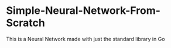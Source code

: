 # Simple-Neural-Network-From-Scratch
This is a Neural Network made with just the standard library in Go
